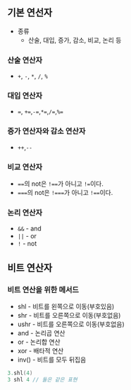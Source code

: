 ## 기본 연선자
* 종류
    * 산술, 대입, 증가, 감소, 비교, 논리 등

### 산술 연산자
* `+`, `-`, `*`, `/`, `%`

### 대입 연산자
* `=`, `+=`,`-=`,`*=`,`/=`,`%=`

### 증가 연산자와 감소 연산자
* `++`,`--`

### 비교 연산자
* `==`의 not은 `!==`가 아니고 `!=`이다.
* `===`의 not은 `!===`가 아니고 `!==`이다.

### 논리 연산자
* `&&` - and 
* `||` - or 
* `!` - not

## 비트 연산자
### 비트 연산을 위한 메서드
* shl - 비트를 왼쪽으로 이동(부호있음)
* shr - 비트를 오른쪽으로 이동(부호없음)
* ushr - 비트를 오른쪽으로 이동(부호없음)
* and - 논리곱 연산
* or - 논리합 연산
* xor - 배타적 연산
* inv() - 비트를 모두 뒤집음
```kotlin
3.shl(4)
3 shl 4 // 둘은 같은 표현
```